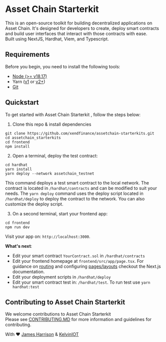 # Asset Chain Starterkit

This is an open-source toolkit for building decentralized applications on Asset Chain. It's designed for developers to create, deploy smart contracts and build user interfaces that interact with those contracts with ease.<br/>
Built using NextJS, Hardhat, Viem, and Typescript.

## Requirements

Before you begin, you need to install the following tools:

- [Node (>= v18.17)](https://nodejs.org/en/download/)
- Yarn ([v1](https://classic.yarnpkg.com/en/docs/install/) or [v2+](https://yarnpkg.com/getting-started/install))
- [Git](https://git-scm.com/downloads)

## Quickstart

To get started with Asset Chain Starterkit , follow the steps below:

1. Clone this repo & install dependencies

```
git clone https://github.com/xendfinance/assetchain-starterkits.git
cd assetchain_starterkits
cd frontend 
npm install
```

2. Open a terminal, deploy the test contract:

```
cd hardhat
yarn install
yarn deploy --network assetchain_testnet
```

This command deploys a test smart contract to the local network. The contract is located in `/hardhat/contracts` and can be modified to suit your needs. The `yarn deploy` command uses the deploy script located in `/hardhat/deploy` to deploy the contract to the network. You can also customize the deploy script.

3. On a second terminal, start your frontend app:

```
cd frontend
npm run dev
```

Visit your app on: `http://localhost:3000`.

**What's next**:

- Edit your smart contract `YourContract.sol` in `/hardhat/contracts`
- Edit your frontend homepage at `frontend/src/app/page.tsx`. For guidance on [routing](https://nextjs.org/docs/app/building-your-application/routing/defining-routes) and configuring [pages/layouts](https://nextjs.org/docs/app/building-your-application/routing/pages-and-layouts) checkout the Next.js documentation.
- Edit your deployment scripts in `/hardhat/deploy`
- Edit your smart contract test in: `/hardhat/test`. To run test use `yarn hardhat:test`


## Contributing to Asset Chain Starterkit

We welcome contributions to Asset Chain Starterkit<br/>
Please see [CONTRIBUTING.MD](https://github.com/xendfinance/assetchain_starterkits/blob/main/CONTRIBUTING.md) for more information and guidelines for contributing.<br/>

With :heart: <a href="https://github.com/KodeSage" target="_blank">James Harrison</a> & <a href="https://github.com/theiceeman" target="_blank">KelvinIOT</a>
